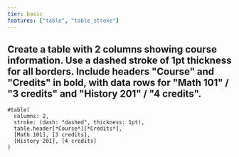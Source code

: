 ```yaml
---
tier: basic
features: ["table", "table_stroke"]
---
```

Create a table with 2 columns showing course information. Use a dashed stroke of 1pt thickness for all borders. Include headers "Course" and "Credits" in bold, with data rows for "Math 101" / "3 credits" and "History 201" / "4 credits".
---
```typst
#table(
  columns: 2,
  stroke: (dash: "dashed", thickness: 1pt),
  table.header[*Course*][*Credits*],
  [Math 101], [3 credits],
  [History 201], [4 credits]
)
```